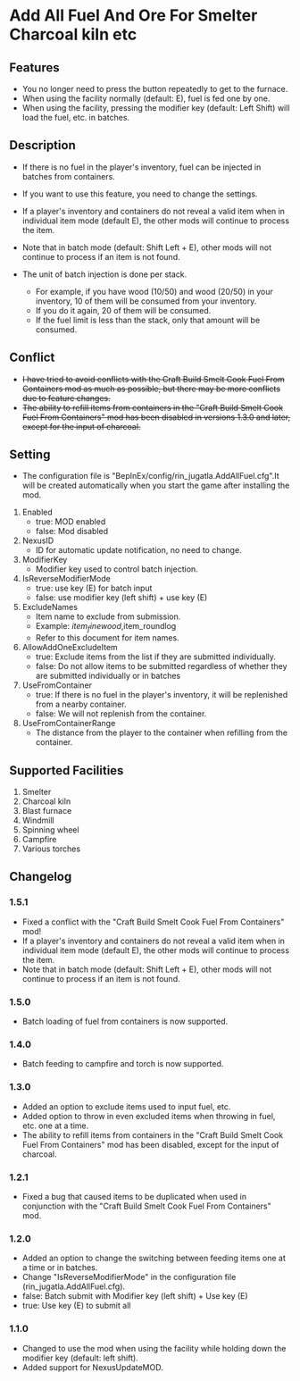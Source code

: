 # Add All Fuel And Ore For Smelter Charcoal kiln etc

## Features

* You no longer need to press the button repeatedly to get to the furnace.
* When using the facility normally (default: E), fuel is fed one by one.
* When using the facility, pressing the modifier key (default: Left Shift) will load the fuel, etc. in batches.

## Description

* If there is no fuel in the player's inventory, fuel can be injected in batches from containers.
* If you want to use this feature, you need to change the settings.

* If a player's inventory and containers do not reveal a valid item when in individual item mode (default E), the other mods will continue to process the item.
* Note that in batch mode (default: Shift Left + E), other mods will not continue to process if an item is not found.

* The unit of batch injection is done per stack.
  * For example, if you have wood (10/50) and wood (20/50) in your inventory, 10 of them will be consumed from your inventory.
  * If you do it again, 20 of them will be consumed.
  * If the fuel limit is less than the stack, only that amount will be consumed.

## Conflict

* ~~I have tried to avoid conflicts with the Craft Build Smelt Cook Fuel From Containers mod as much as possible, but there may be more conflicts due to feature changes.~~
* ~~The ability to refill items from containers in the "Craft Build Smelt Cook Fuel From Containers" mod has been disabled in versions 1.3.0 and later, except for the input of charcoal.~~

## Setting

* The configuration file is "BepInEx/config/rin_jugatla.AddAllFuel.cfg".It will be created automatically when you start the game after installing the mod.

1. Enabled
   * true: MOD enabled
   * false: Mod disabled
2. NexusID
   * ID for automatic update notification, no need to change.
3. ModifierKey
   * Modifier key used to control batch injection.
4. IsReverseModifierMode
   * true: use key (E) for batch input
   * false: use modifier key (left shift) + use key (E)
5. ExcludeNames
   * Item name to exclude from submission.
   * Example: $item_finewood,$item_roundlog
   * Refer to this document for item names.
6. AllowAddOneExcludeItem
   * true: Exclude items from the list if they are submitted individually.
   * false: Do not allow items to be submitted regardless of whether they are submitted individually or in batches
7. UseFromContainer
   * true: If there is no fuel in the player's inventory, it will be replenished from a nearby container.
   * false: We will not replenish from the container.
8. UseFromContainerRange
   * The distance from the player to the container when refilling from the container.

## Supported Facilities

1. Smelter
2. Charcoal kiln
3. Blast furnace
4. Windmill
5. Spinning wheel
6. Campfire
7. Various torches

## Changelog

### 1.5.1

* Fixed a conflict with the "Craft Build Smelt Cook Fuel From Containers" mod!
* If a player's inventory and containers do not reveal a valid item when in individual item mode (default E), the other mods will continue to process the item.
* Note that in batch mode (default: Shift Left + E), other mods will not continue to process if an item is not found.

### 1.5.0

* Batch loading of fuel from containers is now supported.

### 1.4.0

* Batch feeding to campfire and torch is now supported.

### 1.3.0

* Added an option to exclude items used to input fuel, etc.
* Added option to throw in even excluded items when throwing in fuel, etc. one at a time.
* The ability to refill items from containers in the "Craft Build Smelt Cook Fuel From Containers" mod has been disabled, except for the input of charcoal.

### 1.2.1

* Fixed a bug that caused items to be duplicated when used in conjunction with the "Craft Build Smelt Cook Fuel From Containers" mod.

### 1.2.0

* Added an option to change the switching between feeding items one at a time or in batches.
* Change "IsReverseModifierMode" in the configuration file (rin_jugatla.AddAllFuel.cfg).
* false: Batch submit with Modifier key (left shift) + Use key (E)
* true: Use key (E) to submit all

### 1.1.0

* Changed to use the mod when using the facility while holding down the modifier key (default: left shift).
* Added support for NexusUpdateMOD.
